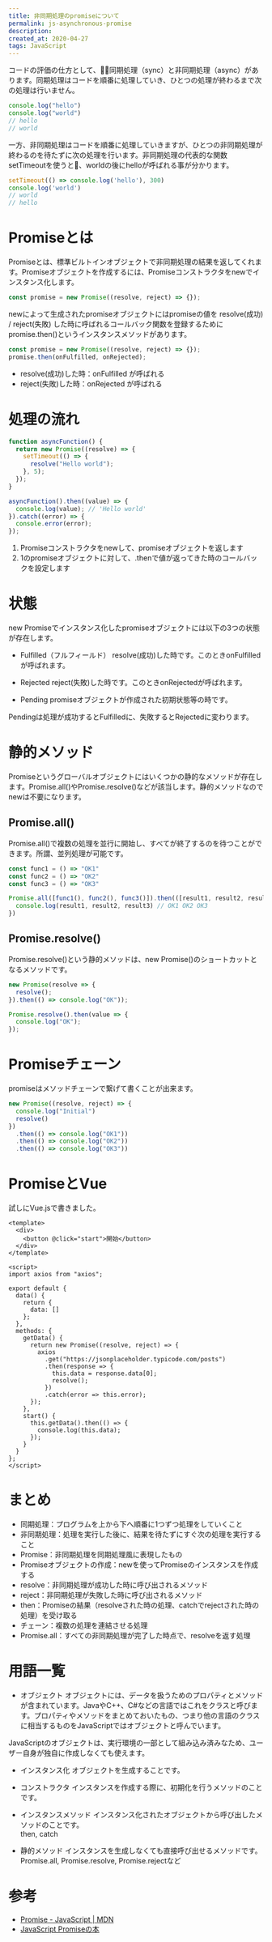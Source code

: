 ```yaml
---
title: 非同期処理のpromiseについて
permalink: js-asynchronous-promise
description: 
created_at: 2020-04-27
tags: JavaScript
---
```


コードの評価の仕方として、同期処理（sync）と非同期処理（async）があります。同期処理はコードを順番に処理していき、ひとつの処理が終わるまで次の処理は行いません。

```js
console.log("hello")
console.log("world")
// hello
// world
```

一方、非同期処理はコードを順番に処理していきますが、ひとつの非同期処理が終わるのを待たずに次の処理を行います。非同期処理の代表的な関数setTimeoutを使うと、worldの後にhelloが呼ばれる事が分かります。
```js
setTimeout(() => console.log('hello'), 300)
console.log('world')
// world
// hello
```

# Promiseとは
Promiseとは、標準ビルトインオブジェクトで非同期処理の結果を返してくれます。Promiseオブジェクトを作成するには、Promiseコンストラクタをnewでインスタンス化します。

```js
const promise = new Promise((resolve, reject) => {});
```

newによって生成されたpromiseオブジェクトにはpromiseの値を resolve(成功) / reject(失敗) した時に呼ばれるコールバック関数を登録するためにpromise.then()というインスタンスメソッドがあります。

```js
const promise = new Promise((resolve, reject) => {});
promise.then(onFulfilled, onRejected);
```

- resolve(成功)した時：onFulfilled が呼ばれる
- reject(失敗)した時：onRejected が呼ばれる

# 処理の流れ

```js
function asyncFunction() {
  return new Promise((resolve) => {
    setTimeout(() => {
      resolve("Hello world");
    }, 5);
  });
}

asyncFunction().then((value) => {
  console.log(value); // 'Hello world'
}).catch((error) => {
  console.error(error);
});
```

1. Promiseコンストラクタをnewして、promiseオブジェクトを返します
2. 1のpromiseオブジェクトに対して、.thenで値が返ってきた時のコールバックを設定します

# 状態
new Promiseでインスタンス化したpromiseオブジェクトには以下の3つの状態が存在します。

- Fulfilled（フルフィールド）
resolve(成功)した時です。このときonFulfilledが呼ばれます。

- Rejected
reject(失敗)した時です。このときonRejectedが呼ばれます。

- Pending
promiseオブジェクトが作成された初期状態等の時です。

Pendingは処理が成功するとFulfilledに、失敗するとRejectedに変わります。

# 静的メソッド
Promiseというグローバルオブジェクトにはいくつかの静的なメソッドが存在します。Promise.all()やPromise.resolve()などが該当します。静的メソッドなのでnewは不要になります。

## Promise.all()
Promise.all()で複数の処理を並行に開始し、すべてが終了するのを待つことができます。所謂、並列処理が可能です。

```js
const func1 = () => "OK1"
const func2 = () => "OK2"
const func3 = () => "OK3"

Promise.all([func1(), func2(), func3()]).then(([result1, result2, result3]) => {
  console.log(result1, result2, result3) // OK1 OK2 OK3
})
```

## Promise.resolve()
Promise.resolve()という静的メソッドは、new Promise()のショートカットとなるメソッドです。

```js
new Promise(resolve => {
  resolve();
}).then(() => console.log("OK"));

```

```js
Promise.resolve().then(value => {
  console.log("OK");
});
```

# Promiseチェーン
promiseはメソッドチェーンで繋げて書くことが出来ます。

```js
new Promise((resolve, reject) => {
  console.log("Initial")
  resolve()
})
  .then(() => console.log("OK1"))
  .then(() => console.log("OK2"))
  .then(() => console.log("OK3"))
```

# PromiseとVue
試しにVue.jsで書きました。

```vue
<template>
  <div>
    <button @click="start">開始</button>
  </div>
</template>

<script>
import axios from "axios";

export default {
  data() {
    return {
      data: []
    };
  },
  methods: {
    getData() {
      return new Promise((resolve, reject) => {
        axios
          .get("https://jsonplaceholder.typicode.com/posts")
          .then(response => {
            this.data = response.data[0];
            resolve();
          })
          .catch(error => this.error);
      });
    },
    start() {
      this.getData().then(() => {
        console.log(this.data);
      });
    }
  }
};
</script>
```

# まとめ
- 同期処理：プログラムを上から下へ順番に1つずつ処理をしていくこと
- 非同期処理：処理を実行した後に、結果を待たずにすぐ次の処理を実行すること
- Promise：非同期処理を同期処理風に表現したもの
- Promiseオブジェクトの作成：newを使ってPromiseのインスタンスを作成する
- resolve：非同期処理が成功した時に呼び出されるメソッド
- reject：非同期処理が失敗した時に呼び出されるメソッド
- then：Promiseの結果（resolveされた時の処理、catchでrejectされた時の処理）を受け取る
- チェーン：複数の処理を連結させる処理
- Promise.all：すべての非同期処理が完了した時点で、resolveを返す処理

# 用語一覧
- オブジェクト
オブジェクトには、データを扱うためのプロパティとメソッドが含まれています。JavaやC++、C#などの言語ではこれをクラスと呼びます。プロパティやメソッドをまとめておいたもの、つまり他の言語のクラスに相当するものをJavaScriptではオブジェクトと呼んでいます。

JavaScriptのオブジェクトは、実行環境の一部として組み込み済みなため、ユーザー自身が独自に作成しなくても使えます。

- インスタンス化
オブジェクトを生成することです。

- コンストラクタ
インスタンスを作成する際に、初期化を行うメソッドのことです。

- インスタンスメソッド
インスタンス化されたオブジェクトから呼び出したメソッドのことです。  
then, catch

- 静的メソッド
インスタンスを生成しなくても直接呼び出せるメソッドです。  
Promise.all, Promise.resolve, Promise.rejectなど

# 参考
- [Promise - JavaScript | MDN](https://developer.mozilla.org/ja/docs/Web/JavaScript/Reference/Global_Objects/Promise)
- [JavaScript Promiseの本](https://azu.github.io/promises-book/)
